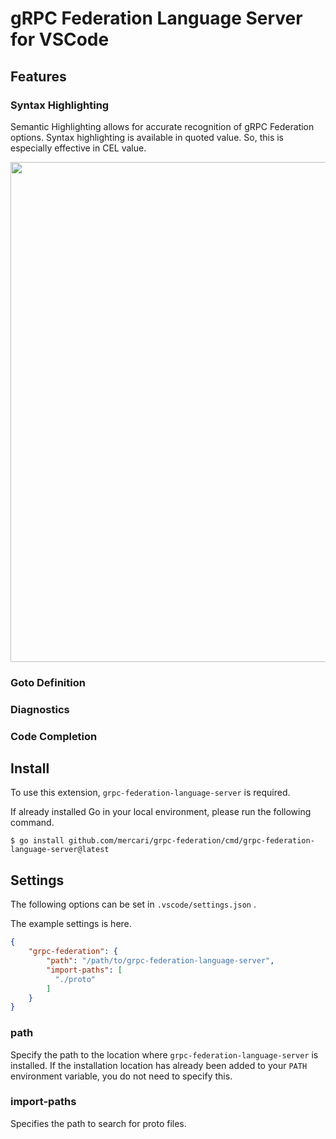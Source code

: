# gRPC Federation Language Server for VSCode

## Features

### Syntax Highlighting

Semantic Highlighting allows for accurate recognition of gRPC Federation options.
Syntax highlighting is available in quoted value. So, this is especially effective in CEL value.

<img width="800px" src="https://github.com/mercari/grpc-federation/blob/main/images/semantic_highlighting.png?raw=true"/>

### Goto Definition
### Diagnostics
### Code Completion

## Install

To use this extension, `grpc-federation-language-server` is required.

If already installed Go in your local environment, please run the following command.

```console
$ go install github.com/mercari/grpc-federation/cmd/grpc-federation-language-server@latest
```

## Settings

The following options can be set in `.vscode/settings.json` .

The example settings is here.

```json
{
    "grpc-federation": {
        "path": "/path/to/grpc-federation-language-server",
        "import-paths": [
          "./proto"
        ]
    }
}
```

### path

Specify the path to the location where `grpc-federation-language-server` is installed.
If the installation location has already been added to your `PATH` environment variable, you do not need to specify this.

### import-paths

Specifies the path to search for proto files.


